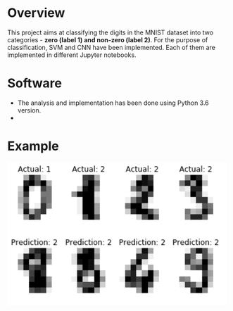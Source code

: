 # Overview
This project aims at classifying the digits in the MNIST dataset into two categories - **zero (label 1) and non-zero (label 2)**. For the purpose of classification, SVM and CNN have been implemented. Each of them are implemented in different Jupyter notebooks.

# Software
* The analysis and implementation has been done using Python 3.6 version.
* 

# Example

<img src="example.PNG" width=500>
